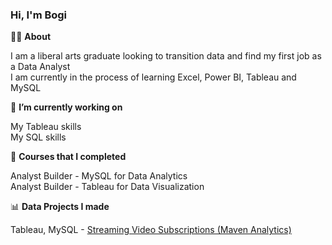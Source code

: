 ### Hi, I'm Bogi

👩‍🎓 **About**

I am a liberal arts graduate looking to transition data and find my first job as a Data Analyst<br/>
I am currently in the process of learning Excel, Power BI, Tableau and MySQL<br/>

🔭 **I’m currently working on**

My Tableau skills<br/>
My SQL skills<br/>

📖 **Courses that I completed**

Analyst Builder - MySQL for Data Analytics<br/>
Analyst Builder - Tableau for Data Visualization<br/>

📊 **Data Projects I made**

Tableau, MySQL - [Streaming Video Subscriptions (Maven Analytics)](https://github.com/bogitoth5/PortfolioProjects/tree/main/MavenFlix_Analysis)


<!--
**bogitoth5/bogitoth5** is a ✨ _special_ ✨ repository because its `README.md` (this file) appears on your GitHub profile.

Here are some ideas to get you started:

- 🔭 I’m currently working on ...
- 🌱 I’m currently learning ...
- 👯 I’m looking to collaborate on ...
- 🤔 I’m looking for help with ...
- 💬 Ask me about ...
- 📫 How to reach me: ...
- 😄 Pronouns: ...
- ⚡ Fun fact: ...
-->
